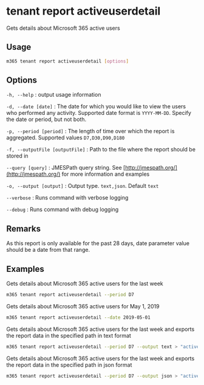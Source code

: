 # tenant report activeuserdetail

Gets details about Microsoft 365 active users

## Usage

```sh
m365 tenant report activeuserdetail [options]
```

## Options

`-h, --help`
: output usage information

`-d, --date [date]`
: The date for which you would like to view the users who performed any activity. Supported date format is `YYYY-MM-DD`. Specify the date or period, but not both.

`-p, --period [period]`
: The length of time over which the report is aggregated. Supported values `D7,D30,D90,D180`

`-f, --outputFile [outputFile]`
: Path to the file where the report should be stored in

`--query [query]`
: JMESPath query string. See [http://jmespath.org/](http://jmespath.org/) for more information and examples

`-o, --output [output]`
: Output type. `text,json`. Default `text`

`--verbose`
: Runs command with verbose logging

`--debug`
: Runs command with debug logging

## Remarks

As this report is only available for the past 28 days, date parameter value should be a date from that range.

## Examples

Gets details about Microsoft 365 active users for the last week

```sh
m365 tenant report activeuserdetail --period D7
```

Gets details about Microsoft 365 active users for May 1, 2019

```sh
m365 tenant report activeuserdetail --date 2019-05-01
```

Gets details about Microsoft 365 active users for the last week and exports the report data in the specified path in text format

```sh
m365 tenant report activeuserdetail --period D7 --output text > "activeuserdetail.txt"
```

Gets details about Microsoft 365 active users for the last week and exports the report data in the specified path in json format

```sh
m365 tenant report activeuserdetail --period D7 --output json > "activeuserdetail.json"
```
